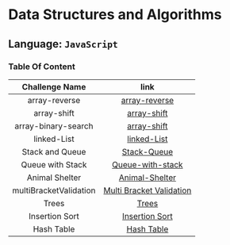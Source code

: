 # Data Structures and Algorithms

## Language: `JavaScript`

### Table Of Content

|     Challenge Name     |                                                                       link                                                                        |
| :--------------------: | :-----------------------------------------------------------------------------------------------------------------------------------------------: |
|     array-reverse      |            [array-reverse](https://github.com/sayefdeen/data-structures-and-algorithms/tree/master/javascript/challenges/arrayReverse)            |
|      array-shift       |              [array-shift](https://github.com/sayefdeen/data-structures-and-algorithms/tree/master/javascript/challenges/arrayShift)              |
|  array-binary-search   |          [array-shift](https://github.com/sayefdeen/data-structures-and-algorithms/tree/master/javascript/challenges/arrayBinarySearch)           |
|      linked-List       |      [linked-List](https://github.com/sayefdeen/data-structures-and-algorithms/tree/master/javascript/challenges/Data-Structures/linkedList)      |
|    Stack and Queue     |   [Stack-Queue](https://github.com/sayefdeen/data-structures-and-algorithms/tree/master/javascript/challenges/Data-Structures/stacksAndQueues)    |
|    Queue with Stack    | [Queue-with-stack](https://github.com/sayefdeen/data-structures-and-algorithms/tree/master/javascript/challenges/Data-Structures/queueWithStacks) |
|     Animal Shelter     | [Animal-Shelter](https://github.com/sayefdeen/data-structures-and-algorithms/tree/master/javascript/challenges/Data-Structures/fifoAnimalShelter) |
| multiBracketValidation | [Multi Bracket Validation](https://github.com/sayefdeen/data-structures-and-algorithms/tree/master/javascript/challenges/multiBracketValidation)  |
|         Trees          |                    [Trees](https://github.com/sayefdeen/data-structures-and-algorithms/tree/master/javascript/challenges/Tree)                    |
|     Insertion Sort     |       [Insertion Sort](https://github.com/sayefdeen/data-structures-and-algorithms/tree/master/javascript/challenges/sorting/insertionSort)       |
|       Hash Table       |      [Hash Table](https://github.com/sayefdeen/data-structures-and-algorithms/tree/master/javascript/challenges/Data-Structures/hashTables)       |
